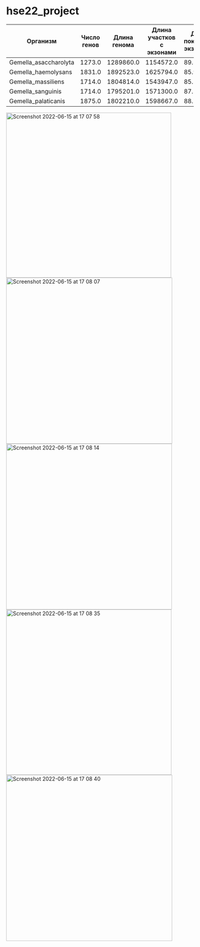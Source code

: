 # hse22_project
| Организм              | Число генов| Длина генома | Длина участков с экзонами |	Доля покрытия экзонами	| Участки с zh-score |	Zh-score > 500 |	Длина участков ZH |
| --------------------- | ------------ | ------------------------- | ------------------------ | ------------------ | --------------- | ------------------- | ------------- |
| Gemella_asaccharolyta |	1273.0	     | 1289860.0	               | 1154572.0	              | 89.5	             | 99118           |	1	         | 10        |
| Gemella_haemolysans   |	1831.0	     | 1892523.0	               | 1625794.0	              | 85.9	             | 2011	           | 0	| 0 |
| Gemella_massiliens	  | 1714.0	     | 1804814.0	               | 1543947.0	              | 85.5	             | 803	           | 0	| 0 |
| Gemella_sanguinis	    | 1714.0	     | 1795201.0	               | 1571300.0	              | 87.5	             | 260123	         | 45	| 448 |
| Gemella_palaticanis  | 1875.0	     | 1802210.0	               | 1598667.0	              | 88.7	             | 436	           | 21	| 194 |

<img width="443" alt="Screenshot 2022-06-15 at 17 07 58" src="https://user-images.githubusercontent.com/57015713/173848130-a602546f-7e3b-4b07-a1a4-37e41823e9b2.png">
<img width="446" alt="Screenshot 2022-06-15 at 17 08 07" src="https://user-images.githubusercontent.com/57015713/173848128-368f4519-5df4-48e6-95cf-4ed2cf2551f1.png">
<img width="445" alt="Screenshot 2022-06-15 at 17 08 14" src="https://user-images.githubusercontent.com/57015713/173848124-1e05cda1-6f8d-4b75-b357-0d81e86483ac.png">
<img width="444" alt="Screenshot 2022-06-15 at 17 08 35" src="https://user-images.githubusercontent.com/57015713/173848116-9d69f7cf-f040-41cb-8041-eb5219480855.png">
<img width="446" alt="Screenshot 2022-06-15 at 17 08 40" src="https://user-images.githubusercontent.com/57015713/173847961-a223365f-00a1-4089-a421-4b923c5b1550.png">


